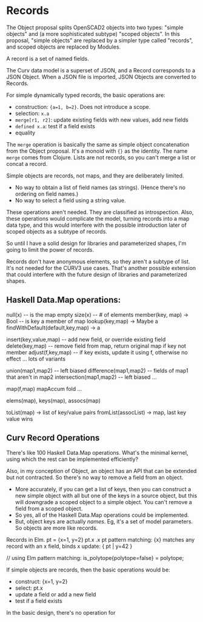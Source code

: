 # Records

The Object proposal splits OpenSCAD2 objects into two types:
"simple objects" and (a more sophisticated subtype) "scoped objects".
In this proposal, "simple objects" are replaced by a simpler type
called "records", and scoped objects are replaced by Modules.

A record is a set of named fields.

The Curv data model is a superset of JSON, and a Record corresponds to
a JSON Object. When a JSON file is imported, JSON Objects are converted
to Records.

For simple dynamically typed records, the basic operations are:
* construction: `{a=1, b=2}`. Does not introduce a scope.
* selection: `x.a`
* `merge[r1, r2]`: update existing fields with new values, add new fields
* `defined x.a`: test if a field exists
* equality

The `merge` operation is basically the same as simple object concatenation
from the Object proposal. It's a monoid with `{}` as the identity.
The name `merge` comes from Clojure.
Lists are not records, so you can't merge a list or concat a record.

Simple objects are records, not maps, and they are deliberately limited.
* No way to obtain a list of field names (as strings).
  (Hence there's no ordering on field names.)
* No way to select a field using a string value.

These operations aren't needed. They are classified as introspection.
Also, these operations would complicate the model, turning records
into a map data type, and this would interfere with the possible introduction
later of scoped objects as a subtype of records.

So until I have a solid design for libraries and parameterized shapes,
I'm going to limit the power of records.

Records don't have anonymous elements, so they aren't a subtype of list.
It's not needed for the CURV3 use cases. That's another possible extension that
could interfere with the future design of libraries and parameterized shapes.

## Haskell Data.Map operations:

null(x) -- is the map empty
size(x) -- # of elements
member(key, map) -> Bool -- is key a member of map
lookup(key,map) -> Maybe a
findWithDefault(default,key,map) -> a

insert(key,value,map) -- add new field, or override existing field
delete(key,map) -- remove field from map, return original map if key not member
adjust(f,key,map) -- if key exists, update it using f, otherwise no effect
... lots of variants

union(map1,map2) -- left biased
difference(map1,map2) -- fields of map1 that aren't in map2
intersection(map1,map2) -- left biased
...

map(f,map)
mapAccum
fold
...

elems(map), keys(map), assocs(map)

toList(map) -> list of key/value pairs
fromList(assocList) -> map, last key value wins

## Curv Record Operations
There's like 100 Haskell Data.Map operations.
What's the minimal kernel, using which the rest can be implemented efficiently?

Also, in my conception of Object, an object has an API that can be extended
but not contracted. So there's no way to remove a field from an object.
* More accurately, if you can get a list of keys, then you can construct a
  new simple object with all but one of the keys in a source object, but
  this will downgrade a scoped object to a simple object. You can't remove
  a field from a scoped object.
* So yes, all of the Haskell Data.Map operations could be implemented.
* But, object keys are actually *names*. Eg, it's a set of model parameters.
  So objects are more like records.

Records in Elm.
pt = {x=1, y=2}
pt.x
.x pt
pattern matching: {x} matches any record with an x field, binds x
update: { pt | y=42 }

// using Elm pattern matching:
is_polytope{polytope=false} = polytope;

If simple objects are records, then the basic operations would be:
* construct: {x=1, y=2}
* select: pt.x
* update a field or add a new field
* test if a field exists

In the basic design, there's no operation for 
